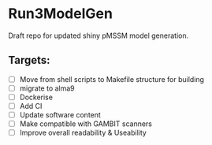# Run3ModelGen

Draft repo for updated shiny pMSSM model generation.

## Targets:
- [ ] Move from shell scripts to Makefile structure for building
- [ ] migrate to alma9
- [ ] Dockerise
- [ ] Add CI
- [ ] Update software content
- [ ] Make compatible with GAMBIT scanners
- [ ] Improve overall readability & Useability
